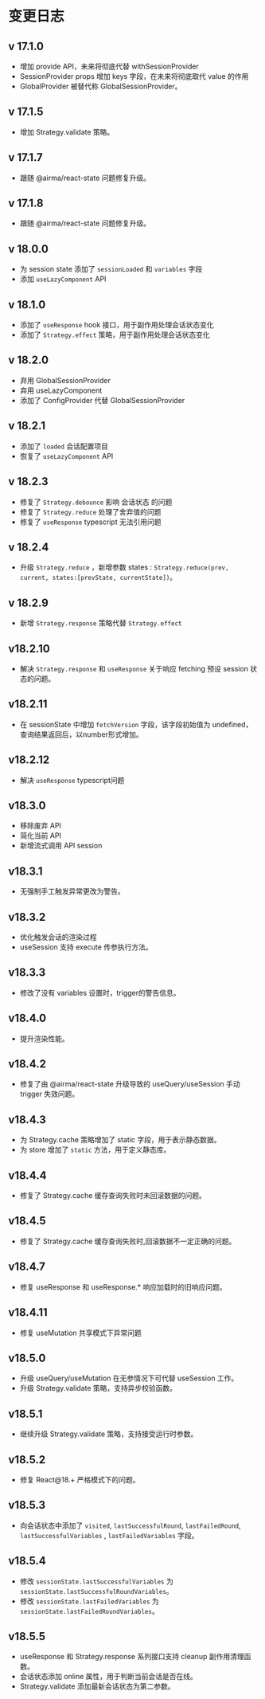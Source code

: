 # 变更日志

## v 17.1.0

* 增加 provide API，未来将彻底代替 withSessionProvider
* SessionProvider props 增加 keys 字段，在未来将彻底取代 value 的作用
* GlobalProvider 被替代称 GlobalSessionProvider。

## v 17.1.5

* 增加 Strategy.validate 策略。

## v 17.1.7

* 跟随 @airma/react-state 问题修复升级。

## v 17.1.8

* 跟随 @airma/react-state 问题修复升级。

## v 18.0.0

* 为 session state 添加了 `sessionLoaded` 和 `variables` 字段
* 添加 `useLazyComponent` API

## v 18.1.0

* 添加了 `useResponse` hook 接口，用于副作用处理会话状态变化
* 添加了 `Strategy.effect` 策略，用于副作用处理会话状态变化

## v 18.2.0

* 弃用 GlobalSessionProvider
* 弃用 useLazyComponent
* 添加了 ConfigProvider 代替 GlobalSessionProvider

## v 18.2.1

* 添加了 `loaded` 会话配置项目
* 恢复了 `useLazyComponent` API

## v 18.2.3

* 修复了 `Strategy.debounce`  影响 会话状态 的问题
* 修复了 `Strategy.reduce` 处理了舍弃值的问题
* 修复了 `useResponse` typescript 无法引用问题

## v 18.2.4

* 升级 `Strategy.reduce` ，新增参数 states : `Strategy.reduce(prev, current, states:[prevState, currentState])`。

## v 18.2.9

* 新增 `Strategy.response` 策略代替 `Strategy.effect`

## v18.2.10

* 解决 `Strategy.response` 和 `useResponse` 关于响应 fetching 预设 session 状态的问题。

## v18.2.11

* 在 sessionState 中增加 `fetchVersion` 字段，该字段初始值为 undefined，查询结果返回后，以number形式增加。

## v18.2.12

* 解决 `useResponse` typescript问题

## v18.3.0

* 移除废弃 API
* 简化当前 API
* 新增流式调用 API session

## v18.3.1

* 无强制手工触发异常更改为警告。

## v18.3.2

* 优化触发会话的渲染过程
* useSession 支持 execute 传参执行方法。

## v18.3.3

* 修改了没有 variables 设置时，trigger的警告信息。

## v18.4.0

* 提升渲染性能。

## v18.4.2

* 修复了由 @airma/react-state 升级导致的 useQuery/useSession 手动 trigger 失效问题。

## v18.4.3

* 为 Strategy.cache 策略增加了 static 字段，用于表示静态数据。
* 为 store 增加了 `static` 方法，用于定义静态库。

## v18.4.4

* 修复了 Strategy.cache 缓存查询失败时未回滚数据的问题。

## v18.4.5

* 修复了 Strategy.cache 缓存查询失败时,回滚数据不一定正确的问题。

## v18.4.7

* 修复 useResponse 和 useResponse.* 响应加载时的旧响应问题。

## v18.4.11

* 修复 useMutation 共享模式下异常问题

## v18.5.0

* 升级 useQuery/useMutation 在无参情况下可代替 useSession 工作。
* 升级 Strategy.validate 策略，支持异步校验函数。

## v18.5.1

* 继续升级 Strategy.validate 策略，支持接受运行时参数。

## v18.5.2

* 修复 React@18.+ 严格模式下的问题。


## v18.5.3

* 向会话状态中添加了 `visited`, `lastSuccessfulRound`, `lastFailedRound`, `lastSuccessfulVariables` , `lastFailedVariables` 字段。

## v18.5.4

* 修改 `sessionState.lastSuccessfulVariables` 为 `sessionState.lastSuccessfulRoundVariables`。  
* 修改 `sessionState.lastFailedVariables` 为 `sessionState.lastFailedRoundVariables`。

## v18.5.5

* useResponse 和 Strategy.response 系列接口支持 cleanup 副作用清理函数。
* 会话状态添加 online 属性，用于判断当前会话是否在线。
* Strategy.validate 添加最新会话状态为第二参数。